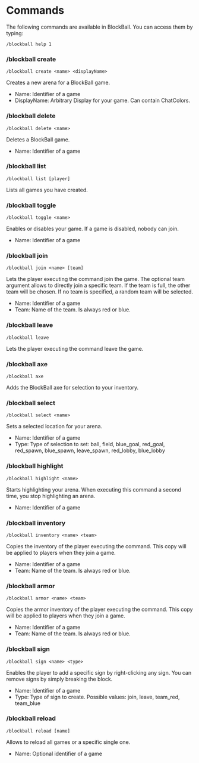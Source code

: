 # Commands

The following commands are available in BlockBall. You can access them by typing:

```
/blockball help 1
```

### /blockball create

```
/blockball create <name> <displayName>
```

Creates a new arena for a BlockBall game.

* Name: Identifier of a game
* DisplayName: Arbitrary Display for your game. Can contain ChatColors.

### /blockball delete

```
/blockball delete <name>
```

Deletes a BlockBall game.

* Name: Identifier of a game

### /blockball list

```
/blockball list [player]
```

Lists all games you have created.

### /blockball toggle

```
/blockball toggle <name>
```

Enables or disables your game. If a game is disabled, nobody can join.

* Name: Identifier of a game

### /blockball join

```
/blockball join <name> [team]
```

Lets the player executing the command join the game. The optional team argument allows to directly join a specific team.
If the team is full, the other team will be chosen. If no team is specified, a random team will be selected.

* Name: Identifier of a game
* Team: Name of the team. Is always red or blue.

### /blockball leave

```
/blockball leave
```

Lets the player executing the command leave the game.

### /blockball axe

```
/blockball axe
```

Adds the BlockBall axe for selection to your inventory.

### /blockball select

```
/blockball select <name>
```

Sets a selected location for your arena.

* Name: Identifier of a game
* Type: Type of selection to set: ball, field, blue_goal, red_goal, red_spawn, blue_spawn, leave_spawn, red_lobby, blue_lobby

### /blockball highlight

```
/blockball highlight <name>
```

Starts highlighting your arena. When executing this command a second time, you stop highlighting an arena.

* Name: Identifier of a game

### /blockball inventory

```
/blockball inventory <name> <team>
```

Copies the inventory of the player executing the command. This copy will be applied to players when they join a game.

* Name: Identifier of a game
* Team: Name of the team. Is always red or blue.

### /blockball armor

```
/blockball armor <name> <team>
```

Copies the armor inventory of the player executing the command. This copy will be applied to players when they join a game.

* Name: Identifier of a game
* Team: Name of the team. Is always red or blue.

### /blockball sign

```
/blockball sign <name> <type>
```

Enables the player to add a specific sign by right-clicking any sign. You can remove signs by simply breaking the block.

* Name: Identifier of a game
* Type: Type of sign to create. Possible values: join, leave, team_red, team_blue

### /blockball reload

```
/blockball reload [name]
```

Allows to reload all games or a specific single one.

* Name: Optional identifier of a game
